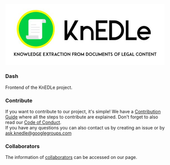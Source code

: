 [<img src="https://raw.githubusercontent.com/UnB-KnEDLe/DODFMiner/oss_checklist/assets/img/knedle.jpg" width="1300" title="">](https://unb-knedle.github.io/)

### Dash

Frontend of the KnEDLe project.

### Contribute

If you want to contribute to our project, it's simple! We have a [Contribution Guide](CONTRIBUTING.md) where all the steps to contribute are explained.
Don't forget to also read our [Code of Conduct](CODE_OF_CONDUCT.md).   
If you have any questions you can also contact us by creating an issue or by ask.knedle@googlegroups.com

### Collaborators

The information of [collaborators](https://unb-knedle.github.io/#members) can be accessed on our page.
